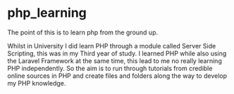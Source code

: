 # php_learning
The point of this is to learn php from the ground up. 

Whilst in University I did learn PHP through a module called Server Side Scripting, this was in my Third year of study. I learned PHP while also using the Laravel Framework at the same time, this lead to me no really learning PHP independently. So the aim is to run through tutorials from credible online sources in PHP and create files and folders along the way to develop my PHP knowledge.
